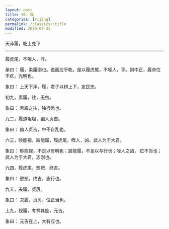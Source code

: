 ```yaml
---
layout: post
title: 10. 履
categories: [Yijing]
permalink: /classics/:title
modified: 2020-07-31
---
```


天泽履，乾上兑下

---

履虎尾，不咥人，哼。

彖曰： 履，柔履刚也。说而应乎乾，是以履虎尾，不咥人，亨。刚中正，履帝位不疚，光明也。

象曰： 上天下泽，履，君子以辨上下，定民志。

初九，素履，往，无咎。

象曰： 素履之往，独行愿也。

九二，履道坦坦，幽人贞吉。

象曰： 幽人贞吉，中不自乱也。

六三，眇能视，跛能履，履虎尾，咥人，凶。武人为于大君。

象曰： 眇能视，不足以有明也；跛能履，不足以与行也；咥人之凶， 位不当也；武人为于大君，志刚也。

九四，履虎尾，愬愬，终吉。

象曰： 愬愬，终吉，志行也。

九五，夬履，贞厉。

象曰： 夬履，贞厉，位正当也。

上九，视履，考祥其旋，元吉。

象曰： 元吉在上，大有应也。
